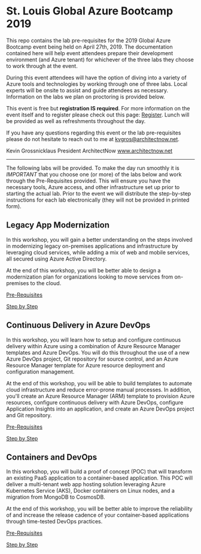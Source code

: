 # St. Louis Global Azure Bootcamp 2019

This repo contains the lab pre-requisites for the 2019 Global Azure Bootcamp event being held on April 27th, 2019.   The documentation contained here will help event attendees prepare their development environment (and Azure tenant) for whichever of the three labs they choose to work through at the event.

During this event attendees will have the option of diving into a variety of Azure tools and technologies by working through one of three labs.  Local experts will be onsite to assist and guide attendees as necessary.  Information on the labs we plan on proctoring is provided below.

This event is free but **registration IS required**.  For more information on the event itself and to register please check out this page:  [Register](https://www.eventbrite.com/e/global-azure-bootcamp-2019-st-louis-tickets-56650721834).  Lunch will be provided as well as refreshments throughout the day.

If you have any questions regarding this event or the lab pre-requisites please do not hesitate to reach out to me at kvgros@architectnow.net.

Kevin Grossnicklaus
President 
ArchitectNow
www.architectnow.net

---

The following labs will be provided.  To make the day run smoothly it is *IMPORTANT* that you choose one (or more) of the labs below and work through the Pre-Requisites provided.   This will ensure you have the necessary tools, Azure access, and other infrastructure set up prior to starting the actual lab.  Prior to the event we will distribute the step-by-step instructions for each lab electronically (they will not be provided in printed form).

## Legacy App Modernization

In this workshop, you will gain a better understanding on the steps involved in modernizing legacy on-premises applications and infrastructure by leveraging cloud services, while adding a mix of web and mobile services, all secured using Azure Active Directory.

At the end of this workshop, you will be better able to design a modernization plan for organizations looking to move services from on-premises to the cloud.

[Pre-Requisites](https://github.com/ArchitectNow/Global-Azure-Bootcamp-2019/tree/master/Prerequisites/App%20modernization_Prerequisites)

[Step by Step](https://github.com/ArchitectNow/Global-Azure-Bootcamp-2019/tree/master/Step%20by%20step/App%20modernization_Step-by-step)

## Continuous Delivery in Azure DevOps

In this workshop, you will learn how to setup and configure continuous delivery within Azure using a combination of Azure Resource Manager templates and Azure DevOps. You will do this throughout the use of a new Azure DevOps project, Git repository for source control, and an Azure Resource Manager template for Azure resource deployment and configuration management.

At the end of this workshop, you will be able to build templates to automate cloud infrastructure and reduce error-prone manual processes. In addition, you'll create an Azure Resource Manager (ARM) template to provision Azure resources, configure continuous delivery with Azure DevOps, configure Application Insights into an application, and create an Azure DevOps project and Git repository.

[Pre-Requisites](https://github.com/ArchitectNow/Global-Azure-Bootcamp-2019/tree/master/Prerequisites/Continuous%20Delivery_Prerequisites)

[Step by Step](https://github.com/ArchitectNow/Global-Azure-Bootcamp-2019/blob/master/Step%20by%20step/App%20modernization_Step-by-step/App%20modernization_Step-by-step.md)

## Containers and DevOps

In this workshop, you will build a proof of concept (POC) that will transform an existing PaaS application to a container-based application. This POC will deliver a multi-tenant web app hosting solution leveraging Azure Kubernetes Service (AKS), Docker containers on Linux nodes, and a migration from MongoDB to CosmosDB.

At the end of this workshop, you will be better able to improve the reliability of and increase the release cadence of your container-based applications through time-tested DevOps practices.

[Pre-Requisites](https://github.com/ArchitectNow/Global-Azure-Bootcamp-2019/tree/master/Prerequisites/Containers%20and%20DevOps_Prerequisites)

[Step by Step](https://github.com/ArchitectNow/Global-Azure-Bootcamp-2019/blob/master/Step%20by%20step/Containers%20and%20DevOps_Step-by-step/Containers%20and%20DevOps_Step-by-step.md)

